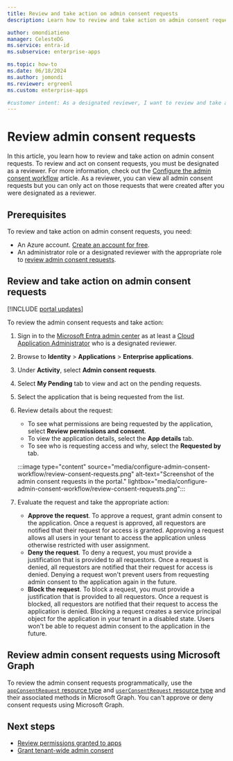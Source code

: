 ```yaml
---
title: Review and take action on admin consent requests
description: Learn how to review and take action on admin consent requests that were created after you were designated as a reviewer.

author: omondiatieno
manager: CelesteDG
ms.service: entra-id
ms.subservice: enterprise-apps

ms.topic: how-to
ms.date: 06/18/2024
ms.author: jomondi
ms.reviewer: ergreenl
ms.custom: enterprise-apps

#customer intent: As a designated reviewer, I want to review and take action on admin consent requests, so that I can approve, deny, or block access to applications based on the requests.
---
```

# Review admin consent requests

In this article, you learn how to review and take action on admin consent requests. To review and act on consent requests, you must be designated as a reviewer. For more information, check out the [Configure the admin consent workflow](configure-admin-consent-workflow.md) article. As a reviewer, you can view all admin consent requests but you can only act on those requests that were created after you were designated as a reviewer.

## Prerequisites

To review and take action on admin consent requests, you need:

- An Azure account. [Create an account for free](https://azure.microsoft.com/free/?WT.mc_id=A261C142F).
- An administrator role or a designated reviewer with the appropriate role to [review admin consent requests](grant-admin-consent.md#prerequisites).

## Review and take action on admin consent requests

[!INCLUDE [portal updates](~/includes/portal-update.md)]

To review the admin consent requests and take action:

1. Sign in to the [Microsoft Entra admin center](https://entra.microsoft.com) as at least a [Cloud Application Administrator](~/identity/role-based-access-control/permissions-reference.md#cloud-application-administrator) who is a designated reviewer.
1. Browse to **Identity** > **Applications** > **Enterprise applications**.
1. Under **Activity**, select **Admin consent requests**.
1. Select **My Pending** tab to view and act on the pending requests. 
1. Select the application that is being requested from the list.
1. Review details about the request:
   - To see what permissions are being requested by the application, select **Review permissions and consent**.
   - To view the application details, select the **App details** tab.
   - To see who is requesting access and why, select the **Requested by** tab.
   
   :::image type="content" source="media/configure-admin-consent-workflow/review-consent-requests.png" alt-text="Screenshot of the admin consent requests in the portal." lightbox="media/configure-admin-consent-workflow/review-consent-requests.png":::
   
1. Evaluate the request and take the appropriate action:
   - **Approve the request**. To approve a request, grant admin consent to the application. Once a request is approved, all requestors are notified that their request for access is granted. Approving a request allows all users in your tenant to access the application unless otherwise restricted with user assignment. 
   - **Deny the request**. To deny a request, you must provide a justification that is provided to all requestors. Once a request is denied, all requestors are notified that their request for access is denied. Denying a request won't prevent users from requesting admin consent to the application again in the future.  
   - **Block the request**. To block a request, you must provide a justification that is provided to all requestors. Once a request is blocked, all requestors are notified that their request to access the application is denied. Blocking a request creates a service principal object for the application in your tenant in a disabled state. Users won't be able to request admin consent to the application in the future.

## Review admin consent requests using Microsoft Graph

To review the admin consent requests programmatically, use the [`appConsentRequest` resource type](/graph/api/resources/appconsentrequest) and [`userConsentRequest` resource type](/graph/api/resources/userconsentrequest) and their associated methods in Microsoft Graph. You can't approve or deny consent requests using Microsoft Graph.

## Next steps
- [Review permissions granted to apps](manage-application-permissions.md)
- [Grant tenant-wide admin consent](grant-admin-consent.md)
